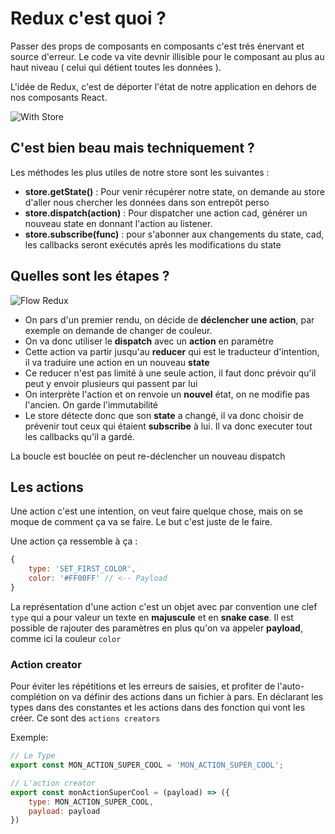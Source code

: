 # Redux c'est quoi ?

Passer des props de composants en composants c'est trés énervant et source d'erreur. Le code va vite devnir illisible pour le composant au plus au haut niveau ( celui qui détient toutes les données ).

L'idée de Redux, c'est de déporter l'état de notre application en dehors de nos composants React.

![With Store](./docs/with-store.png)

## C'est bien beau mais techniquement ?

Les méthodes les plus utiles de notre store sont les suivantes : 

- **store.getState()**  : Pour venir récupérer notre state, on demande au store d'aller nous chercher les données dans son entrepôt perso
- **store.dispatch(action)**  : Pour dispatcher une action cad, générer un nouveau state en donnant l'action au listener.
- **store.subscribe(func)**  : pour s'abonner aux changements du state, cad, les callbacks seront exécutés aprés les modifications du state

## Quelles sont les étapes ?

![Flow Redux](./docs/flow.svg)

- On pars d'un premier rendu, on décide de **déclencher une action**, par exemple on demande de changer de couleur.
- On va donc utiliser le **dispatch** avec un **action** en paramètre
- Cette action va partir jusqu'au **reducer** qui est le traducteur d'intention, il va traduire une action en un nouveau **state**
- Ce reducer n'est pas limité à une seule action, il faut donc prévoir qu'il peut y envoir plusieurs qui passent par lui
- On interprète l'action et on renvoie un **nouvel** état, on ne modifie pas l'ancien. On garde l'immutabilité
- Le store détecte donc que son **state** a changé, il va donc choisir de prévenir tout ceux qui étaient **subscribe** à lui. Il va donc executer tout les callbacks qu'il a gardé.

La boucle est bouclée on peut re-déclencher un nouveau dispatch

## Les actions

Une action c'est une intention, on veut faire quelque chose, mais on se moque de comment ça va se faire. Le but c'est juste de le faire.

Une action ça ressemble à ça :

```js
{
    type: 'SET_FIRST_COLOR',
    color: '#FF00FF' // <-- Payload
}
```

La représentation d'une action c'est un objet avec par convention une clef `type` qui a pour valeur un texte en **majuscule** et en **snake case**. Il est possible de rajouter des paramètres en plus qu'on va appeler **payload**, comme ici la couleur `color`

### Action creator

Pour éviter les répétitions et les erreurs de saisies, et profiter de l'auto-complétion on va définir des actions dans un fichier à pars. En déclarant les types dans des constantes et les actions dans des fonction qui vont les créer. Ce sont des `actions creators`

Exemple: 
```js
// Le Type
export const MON_ACTION_SUPER_COOL = 'MON_ACTION_SUPER_COOL';

// L'action creator
export const monActionSuperCool = (payload) => ({
    type: MON_ACTION_SUPER_COOL,
    payload: payload
})

```
